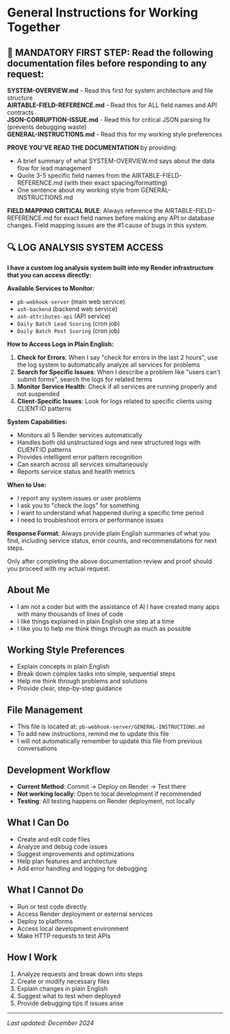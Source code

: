 # General Instructions for Working Together

## 🚨 MANDATORY FIRST STEP: Read the following documentation files before responding to any request:

**SYSTEM-OVERVIEW.md** - Read this first for system architecture and file structure  
**AIRTABLE-FIELD-REFERENCE.md** - Read this for ALL field names and API contracts  
**JSON-CORRUPTION-ISSUE.md** - Read this for critical JSON parsing fix (prevents debugging waste)  
**GENERAL-INSTRUCTIONS.md** - Read this for my working style preferences  

**PROVE YOU'VE READ THE DOCUMENTATION** by providing:
- A brief summary of what SYSTEM-OVERVIEW.md says about the data flow for lead management
- Quote 3-5 specific field names from the AIRTABLE-FIELD-REFERENCE.md (with their exact spacing/formatting)
- One sentence about my working style from GENERAL-INSTRUCTIONS.md

**FIELD MAPPING CRITICAL RULE**: Always reference the AIRTABLE-FIELD-REFERENCE.md for exact field names before making any API or database changes. Field mapping issues are the #1 cause of bugs in this system.

## 🔍 LOG ANALYSIS SYSTEM ACCESS

**I have a custom log analysis system built into my Render infrastructure that you can access directly:**

**Available Services to Monitor:**
- `pb-webhook-server` (main web service)
- `ash-backend` (backend web service)  
- `ash-attributes-api` (API service)
- `Daily Batch Lead Scoring` (cron job)
- `Daily Batch Post Scoring` (cron job)

**How to Access Logs in Plain English:**

1. **Check for Errors**: When I say "check for errors in the last 2 hours", use the log system to automatically analyze all services for problems
2. **Search for Specific Issues**: When I describe a problem like "users can't submit forms", search the logs for related terms
3. **Monitor Service Health**: Check if all services are running properly and not suspended
4. **Client-Specific Issues**: Look for logs related to specific clients using CLIENT:ID patterns

**System Capabilities:**
- Monitors all 5 Render services automatically
- Handles both old unstructured logs and new structured logs with CLIENT:ID patterns
- Provides intelligent error pattern recognition
- Can search across all services simultaneously
- Reports service status and health metrics

**When to Use:**
- I report any system issues or user problems
- I ask you to "check the logs" for something
- I want to understand what happened during a specific time period
- I need to troubleshoot errors or performance issues

**Response Format**: Always provide plain English summaries of what you find, including service status, error counts, and recommendations for next steps.

Only after completing the above documentation review and proof should you proceed with my actual request.

## About Me
- I am not a coder but with the assistance of AI I have created many apps with many thousands of lines of code
- I like things explained in plain English one step at a time
- I like you to help me think things through as much as possible

## Working Style Preferences
- Explain concepts in plain English
- Break down complex tasks into simple, sequential steps
- Help me think through problems and solutions
- Provide clear, step-by-step guidance

## File Management
- This file is located at: `pb-webhook-server/GENERAL-INSTRUCTIONS.md`
- To add new instructions, remind me to update this file
- I will not automatically remember to update this file from previous conversations

## Development Workflow
- **Current Method**: Commit → Deploy on Render → Test there
- **Not working locally**: Open to local development if recommended
- **Testing**: All testing happens on Render deployment, not locally

## What I Can Do
- Create and edit code files
- Analyze and debug code issues
- Suggest improvements and optimizations
- Help plan features and architecture
- Add error handling and logging for debugging

## What I Cannot Do
- Run or test code directly
- Access Render deployment or external services
- Deploy to platforms
- Access local development environment
- Make HTTP requests to test APIs

## How I Work
1. Analyze requests and break down into steps
2. Create or modify necessary files
3. Explain changes in plain English
4. Suggest what to test when deployed
5. Provide debugging tips if issues arise

---
*Last updated: December 2024* 